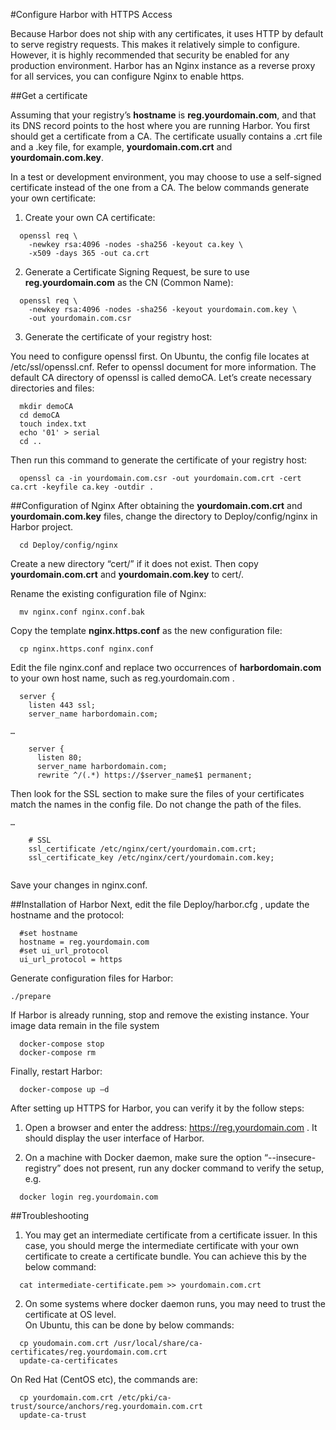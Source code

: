 #Configure Harbor with HTTPS Access 

Because Harbor does not ship with any certificates, it uses HTTP by default to serve registry requests. This makes it relatively simple to configure. However, it is highly recommended that security be enabled for any production environment. Harbor has an Nginx instance as a reverse proxy for all services, you can configure Nginx to enable https.

##Get a certificate

Assuming that your registry’s **hostname** is **reg.yourdomain.com**, and that its DNS record points to the host where you are running Harbor. You first should get a certificate from a CA. The certificate usually contains a .crt file and a .key file, for example, **yourdomain.com.crt** and **yourdomain.com.key**.

In a test or development environment, you may choose to use a self-signed certificate instead of the one from a CA. The below commands generate your own certificate:

1) Create your own CA certificate:
```
  openssl req \
    -newkey rsa:4096 -nodes -sha256 -keyout ca.key \
    -x509 -days 365 -out ca.crt
```
2) Generate a Certificate Signing Request, be sure to use **reg.yourdomain.com** as the CN (Common Name):
```
  openssl req \
    -newkey rsa:4096 -nodes -sha256 -keyout yourdomain.com.key \
    -out yourdomain.com.csr
```
3) Generate the certificate of your registry host:

You need to configure openssl first. On Ubuntu, the config file locates at /etc/ssl/openssl.cnf. Refer to openssl document for more information. The default CA directory of openssl is called demoCA. Let’s create necessary directories and files:
```
  mkdir demoCA
  cd demoCA
  touch index.txt
  echo '01' > serial
  cd ..
 ```
Then run this command to generate the certificate of your registry host:
```
  openssl ca -in yourdomain.com.csr -out yourdomain.com.crt -cert ca.crt -keyfile ca.key -outdir .
```

##Configuration of Nginx
After obtaining the **yourdomain.com.crt** and **yourdomain.com.key** files, change the directory to Deploy/config/nginx in Harbor project.
```
  cd Deploy/config/nginx
```
Create a new directory “cert/” if it does not exist. Then copy **yourdomain.com.crt** and **yourdomain.com.key** to cert/.

Rename the existing configuration file of Nginx:
```
  mv nginx.conf nginx.conf.bak
```
Copy the template **nginx.https.conf** as the new configuration file:
```
  cp nginx.https.conf nginx.conf
```
Edit the file nginx.conf and replace two occurrences of **harbordomain.com** to your own host name, such as reg.yourdomain.com .
```
  server {
    listen 443 ssl;
    server_name harbordomain.com;

…

    server {
      listen 80;
      server_name harbordomain.com;
      rewrite ^/(.*) https://$server_name$1 permanent;

```
Then look for the SSL section to make sure the files of your certificates match the names in the config file. Do not change the path of the files.
```
…

    # SSL
    ssl_certificate /etc/nginx/cert/yourdomain.com.crt;
    ssl_certificate_key /etc/nginx/cert/yourdomain.com.key;
  
```
Save your changes in nginx.conf.

##Installation of Harbor
Next, edit the file Deploy/harbor.cfg , update the hostname and the protocol:
```
  #set hostname
  hostname = reg.yourdomain.com
  #set ui_url_protocol
  ui_url_protocol = https
```

Generate configuration files for Harbor:
```
./prepare
```
If Harbor is already running, stop and remove the existing instance. Your image data remain in the file system
```
  docker-compose stop
  docker-compose rm
```
Finally, restart Harbor:
```
  docker-compose up –d
```
After setting up HTTPS for Harbor, you can verify it by the follow steps:

1. Open a browser and enter the address: https://reg.yourdomain.com . It should display the user interface of Harbor.

2. On a machine with Docker daemon, make sure the option “--insecure-registry” does not present, run any docker command to verify the setup, e.g. 
```
  docker login reg.yourdomain.com
```
##Troubleshooting
1. You may get an intermediate certificate from a certificate issuer. In this case, you should merge the intermediate certificate with your own certificate to create a certificate bundle. You can achieve this by the below command:
```
  cat intermediate-certificate.pem >> yourdomain.com.crt 
```
2. On some systems where docker daemon runs, you may need to trust the certificate at OS level.  
  On Ubuntu, this can be done by below commands:
```
  cp youdomain.com.crt /usr/local/share/ca-certificates/reg.yourdomain.com.crt
  update-ca-certificates
```  
  On Red Hat (CentOS etc), the commands are:
```
  cp yourdomain.com.crt /etc/pki/ca-trust/source/anchors/reg.yourdomain.com.crt
  update-ca-trust


